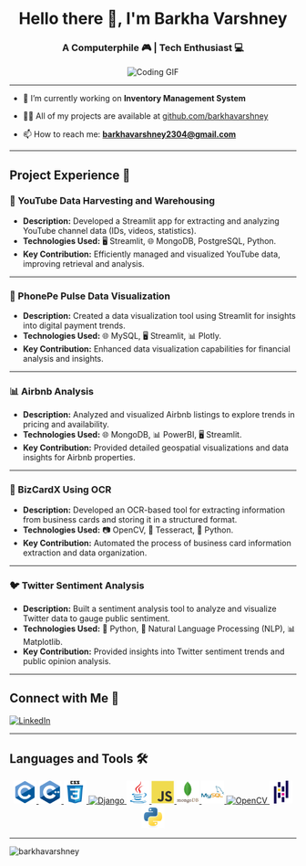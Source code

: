 <h1 align="center">Hello there 👋, I'm Barkha Varshney</h1>
<h3 align="center">A Computerphile 🎮 | Tech Enthusiast 💻</h3>

<p align="center">
  <img src="https://camo.githubusercontent.com/66066b22abacaf358032bb15ab64fe18654e8d00e2ed4d07747d89eccb6596ae/68747470733a2f2f63646e622e61727473746174696f6e2e636f6d2f702f6173736574732f696d616765732f696d616765732f3032382f3939312f3939392f6f726967696e616c2f616e6e612d68617672796c79756b682d2e6769663f31353936313235313132" width="400" alt="Coding GIF" align="center" />
</p>

---

- 🔭 I’m currently working on **Inventory Management System**

- 👨‍💻 All of my projects are available at [github.com/barkhavarshney](https://github.com/barkhavarshney)

- 📫 How to reach me: **barkhavarshney2304@gmail.com**

---

<h2 align="left">Project Experience 🚀</h2>

### 🧠 YouTube Data Harvesting and Warehousing
- **Description:** Developed a Streamlit app for extracting and analyzing YouTube channel data (IDs, videos, statistics).
- **Technologies Used:** 🖥️ Streamlit, 🌐 MongoDB, PostgreSQL, Python.
- **Key Contribution:** Efficiently managed and visualized YouTube data, improving retrieval and analysis.


---

### 📰 PhonePe Pulse Data Visualization
- **Description:** Created a data visualization tool using Streamlit for insights into digital payment trends.
- **Technologies Used:** 🌐 MySQL, 🖥️ Streamlit, 📊 Plotly.
- **Key Contribution:** Enhanced data visualization capabilities for financial analysis and insights.


---

### 📊 Airbnb Analysis
- **Description:** Analyzed and visualized Airbnb listings to explore trends in pricing and availability.
- **Technologies Used:** 🌐 MongoDB, 📊 PowerBI, 🖥️ Streamlit.
- **Key Contribution:** Provided detailed geospatial visualizations and data insights for Airbnb properties.


---

### 🧩 BizCardX Using OCR
- **Description:** Developed an OCR-based tool for extracting information from business cards and storing it in a structured format.
- **Technologies Used:** 📷 OpenCV, 🧠 Tesseract, 🐍 Python.
- **Key Contribution:** Automated the process of business card information extraction and data organization.


---

### 🐦 Twitter Sentiment Analysis
- **Description:** Built a sentiment analysis tool to analyze and visualize Twitter data to gauge public sentiment.
- **Technologies Used:** 🐍 Python, 🤖 Natural Language Processing (NLP), 📊 Matplotlib.
- **Key Contribution:** Provided insights into Twitter sentiment trends and public opinion analysis.


---

<h2 align="left">Connect with Me 🤝</h2>

<p align="left">
  <a href="https://linkedin.com/in/barkhavarshney" target="_blank"><img src="https://raw.githubusercontent.com/rahuldkjain/github-profile-readme-generator/master/src/images/icons/Social/linked-in-alt.svg" alt="LinkedIn" height="30" width="40" /></a>
</p>

---

<h2 align="left">Languages and Tools 🛠️</h2>

<p align="center">
  <a href="https://www.cprogramming.com/" target="_blank" rel="noreferrer"> <img src="https://raw.githubusercontent.com/devicons/devicon/master/icons/c/c-original.svg" alt="C" width="40" height="40"/> </a>
  <a href="https://www.w3schools.com/cpp/" target="_blank" rel="noreferrer"> <img src="https://raw.githubusercontent.com/devicons/devicon/master/icons/cplusplus/cplusplus-original.svg" alt="C++" width="40" height="40"/> </a> 
  <a href="https://www.w3schools.com/css/" target="_blank" rel="noreferrer"> <img src="https://raw.githubusercontent.com/devicons/devicon/master/icons/css3/css3-original-wordmark.svg" alt="CSS3" width="40" height="40"/> </a> 
  <a href="https://www.djangoproject.com/" target="_blank" rel="noreferrer"> <img src="https://cdn.worldvectorlogo.com/logos/django.svg" alt="Django" width="40" height="40"/> </a> 
  <a href="https://www.java.com" target="_blank" rel="noreferrer"> <img src="https://raw.githubusercontent.com/devicons/devicon/master/icons/java/java-original.svg" alt="Java" width="40" height="40"/> </a>
  <a href="https://developer.mozilla.org/en-US/docs/Web/JavaScript" target="_blank" rel="noreferrer"> <img src="https://raw.githubusercontent.com/devicons/devicon/master/icons/javascript/javascript-original.svg" alt="JavaScript" width="40" height="40"/> </a> 
  <a href="https://www.mongodb.com/" target="_blank" rel="noreferrer"> <img src="https://raw.githubusercontent.com/devicons/devicon/master/icons/mongodb/mongodb-original-wordmark.svg" alt="MongoDB" width="40" height="40"/> </a> 
  <a href="https://www.mysql.com/" target="_blank" rel="noreferrer"> <img src="https://raw.githubusercontent.com/devicons/devicon/master/icons/mysql/mysql-original-wordmark.svg" alt="MySQL" width="40" height="40"/> </a> 
  <a href="https://opencv.org/" target="_blank" rel="noreferrer"> <img src="https://www.vectorlogo.zone/logos/opencv/opencv-icon.svg" alt="OpenCV" width="40" height="40"/> </a> 
  <a href="https://pandas.pydata.org/" target="_blank" rel="noreferrer"> <img src="https://raw.githubusercontent.com/devicons/devicon/2ae2a900d2f041da66e950e4d48052658d850630/icons/pandas/pandas-original.svg" alt="Pandas" width="40" height="40"/> </a> 
  <a href="https://www.python.org" target="_blank" rel="noreferrer"> <img src="https://raw.githubusercontent.com/devicons/devicon/master/icons/python/python-original.svg" alt="Python" width="40" height="40"/> </a> 
</p>

---

<p align="left">
  <img src="https://github-readme-stats.vercel.app/api/top-langs?username=barkhavarshney&show_icons=true&locale=en&layout=compact" alt="barkhavarshney" />
</p>
